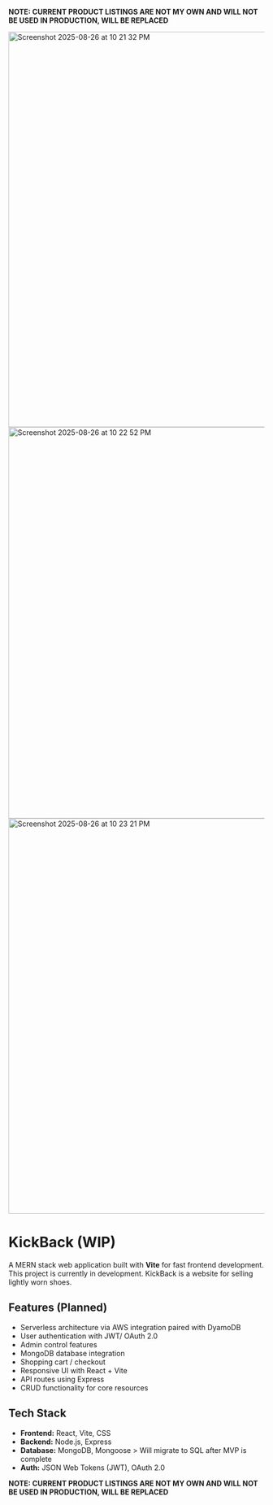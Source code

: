 **NOTE: CURRENT PRODUCT LISTINGS ARE NOT MY OWN AND WILL NOT BE USED IN PRODUCTION, WILL BE REPLACED**

<img width="1432" height="778" alt="Screenshot 2025-08-26 at 10 21 32 PM" src="https://github.com/user-attachments/assets/63503272-1700-4006-871c-44acbd02e173" />
<img width="1438" height="770" alt="Screenshot 2025-08-26 at 10 22 52 PM" src="https://github.com/user-attachments/assets/581e46f5-67ee-4f0b-88ba-b5a351c394e8" />
<img width="1431" height="778" alt="Screenshot 2025-08-26 at 10 23 21 PM" src="https://github.com/user-attachments/assets/987d0449-c488-4b6a-bb2a-06014e642a0b" />

# KickBack (WIP)

A MERN stack web application built with **Vite** for fast frontend development. This project is currently in development. KickBack is a website for selling lightly worn shoes. 

## Features (Planned)
- Serverless architecture via AWS integration paired with DyamoDB
- User authentication with JWT/ OAuth 2.0 
- Admin control features
- MongoDB database integration
- Shopping cart / checkout
- Responsive UI with React + Vite
- API routes using Express
- CRUD functionality for core resources

## Tech Stack

- **Frontend:** React, Vite, CSS
- **Backend:** Node.js, Express
- **Database:** MongoDB, Mongoose > Will migrate to SQL after MVP is complete
- **Auth:** JSON Web Tokens (JWT), OAuth 2.0 

**NOTE: CURRENT PRODUCT LISTINGS ARE NOT MY OWN AND WILL NOT BE USED IN PRODUCTION, WILL BE REPLACED**
